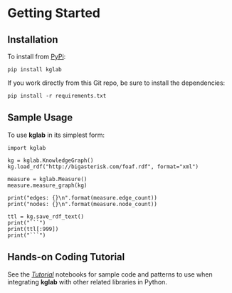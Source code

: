 # Getting Started

## Installation

To install from [PyPi](https://pypi.python.org/pypi/kglab):
```
pip install kglab
```

If you work directly from this Git repo, be sure to install the 
dependencies:
```
pip install -r requirements.txt
```


## Sample Usage

To use **kglab** in its simplest form:
```
import kglab

kg = kglab.KnowledgeGraph()
kg.load_rdf("http://bigasterisk.com/foaf.rdf", format="xml")

measure = kglab.Measure()
measure.measure_graph(kg)

print("edges: {}\n".format(measure.edge_count))
print("nodes: {}\n".format(measure.node_count))

ttl = kg.save_rdf_text()
print("```")
print(ttl[:999])
print("```")
```


## Hands-on Coding Tutorial

See the [*Tutorial*](tutorial/) notebooks for sample code and
patterns to use when integrating **kglab** with other related
libraries in Python.
